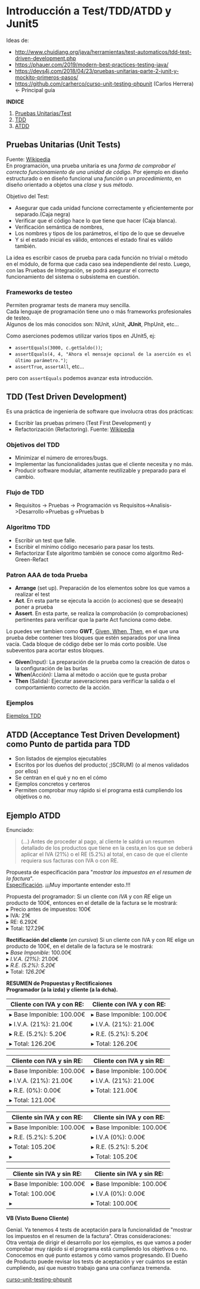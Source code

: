 # Introducción a Test/TDD/ATDD y Junit5

Ideas de:
- http://www.chuidiang.org/java/herramientas/test-automaticos/tdd-test-driven-development.php
- https://phauer.com/2019/modern-best-practices-testing-java/
- https://devs4j.com/2018/04/23/pruebas-unitarias-parte-2-junit-y-mockito-primeros-pasos/
- https://github.com/carherco/curso-unit-testing-phpunit (Carlos Herrera)<- Principal guía


**INDICE**    

1. [Pruebas Unitarias/Test](#test)
1. [TDD](#tdd)
1. [ATDD](#atdd)


## Pruebas Unitarias (Unit Tests) <a name="test"></a>
Fuente: [Wikipedia](https://es.wikipedia.org/wiki/Prueba_unitaria)  
En programación, una prueba unitaria es una *forma de comprobar el correcto funcionamiento de una unidad de código*. Por ejemplo en diseño estructurado o en diseño funcional una *función* o un *procedimiento*, en diseño orientado a objetos una *clase* y sus *método*. 

Objetivo del Test:
- Asegurar que cada unidad funcione correctamente y eficientemente por separado.(Caja negra)
- Verificar que el código hace lo que tiene que hacer (Caja blanca).
- Verificación semántica de nombres, 
- Los nombres y tipos de los parámetros, el tipo de lo que se devuelve
- Y si el estado inicial es válido, entonces el estado final es válido también.

La idea es escribir casos de prueba para cada función no trivial o método en el módulo, de forma que cada caso sea independiente del resto. Luego, con las Pruebas de Integración, se podrá asegurar el correcto funcionamiento del sistema o subsistema en cuestión.

### Frameworks de testeo <a name="fw"></a>
Permiten programar tests de manera muy sencilla.  
Cada lenguaje de programación tiene uno o más frameworks profesionales de testeo.  
Algunos de los más conocidos son: NUnit, xUnit, **JUnit**, PhpUnit, etc... 

Como aserciones podemos utilizar varios tipos en JUnit5, ej:
- `assertEquals(3000, c.getSaldo())`;
- `assertEquals(4, 4, "Ahora el mensaje opcional de la aserción es el último parámetro.")`;
- `assertTrue`, `assertAll`, etc... 

pero con `assertEquals` podemos avanzar esta introducción.


## TDD  (Test Driven Development)<a name="tdd"></a>
Es una práctica de ingeniería de software que involucra otras dos prácticas: 
- Escribir las pruebas primero (Test First Development) y 
- Refactorización (Refactoring). 
Fuente: [Wikipedia](https://es.wikipedia.org/wiki/Desarrollo_guiado_por_pruebas)

### Objetivos del TDD 
- Minimizar el número de errores/bugs. 
- Implementar las funcionalidades justas que el cliente necesita y no más. 
- Producir software modular, altamente reutilizable y preparado para el cambio. 

### Flujo de TDD
- Requisitos -> Pruebas -> Programación vs Requisitos->Analisis->Desarrollo->Pruebas g->Pruebas b

### Algoritmo TDD 
- Escribir un test que falle. 
- Escribir el mínimo código necesario para pasar los tests. 
- Refactorizar 
Este algoritmo también se conoce como algoritmo Red-Green-Refact

### Patron  **AAA** de toda Prueba 
- **Arrange** (set up). Preparación de los elementos sobre los que vamos a realizar el test
- **Act**. En esta parte se ejecuta la acción (o acciones) que se desea(n) poner a prueba
- **Assert**. En esta parte, se realiza la comprobación (o comprobaciones) pertinentes para verificar que la parte Act funciona como debe.

Lo puedes ver tambien como **GWT**, [Given, When, Then](https://phauer.com/2019/modern-best-practices-testing-java/), en el que una prueba debe contener tres bloques que estén separados por una línea vacía. Cada bloque de código debe ser lo más corto posible. Use subeventos para acortar estos bloques.

- **Given**(Input): La preparación de la prueba como la creación de datos o la configuración de las burlas
- **When**(Acción): Llama al método o acción que te gusta probar
- **Then** (Salida): Ejecutar aseveraciones para verificar la salida o el comportamiento correcto de la acción.

### Ejemplos
[Ejemplos TDD](https://github.com/junit-team/junit5-samples/blob/r5.6.1/junit5-jupiter-starter-maven/src/test/java/com/example/project/CalculatorTests.java) 


## ATDD  (Acceptance Test Driven Development) como Punto de partida para TDD<a name="atdd"></a>
- Son listados de ejemplos ejecutables 
- Escritos por los dueños del producto( ;)SCRUM) (o al menos validados por ellos) 
- Se centran en el qué y no en el cómo 
- Ejemplos concretos y certeros 
- Permiten comprobar muy rápido si el programa está cumpliendo los objetivos o no.

## Ejemplo ATDD<a name="eatdd"></a>
Enunciado:
> (...) Antes de proceder al pago, al cliente le saldrá un resumen detallado de los productos que tiene en la cesta,en los que se deberá aplicar el IVA (21%) o el RE (5.2%) al total, en caso de que el cliente requiera sus facturas con IVA o con RE.

Propuesta de especificación para "_mostrar los impuestos en el resumen de la factura_".   
[Especificación](https://es.wikipedia.org/wiki/Especificaci%C3%B3n_de_requisitos_de_software). 
¡¡¡Muy importante entender esto.!!!

Propuesta del programador:
Si un cliente con _IVA_ y con _RE_ elige un producto de 100€, entonces en el detalle de la factura se le mostrará:  
▸ Precio antes de impuestos: 100€  
▸ IVA: 21€  
▸ RE: 6.292€  
▸ Total: 127.29€ 

**Rectificación del cliente** (_en cursiva_) 
Si un cliente con IVA y con RE elige un producto de 100€, en el detalle de la factura se le mostrará:  
▸ _Base Imponible_: 100.00€  
▸ _I.V.A. (21%)_: 21.00€  
▸ _R.E. (5.2%)_: _5.20€_  
▸ Total: _126.20€_ 

**RESUMEN de Propuestas y Rectificaiones**  
**Programador (a la izda) y cliente (a la dcha).**

Cliente con IVA y con RE: | Cliente con IVA y con RE:
--|--
▸ Base Imponible: 100.00€ | ▸ Base Imponible: 100.00€ 
▸ I.V.A. (21%): 21.00€ | ▸ I.V.A. (21%): 21.00€ 
▸ R.E. (5.2%): 5.20€ | ▸ R.E. (5.2%): 5.20€ 
▸ Total: 126.20€ | ▸ Total: 126.20€ 


Cliente con IVA y sin RE: | Cliente con IVA y sin RE:
-- | --
▸ Base Imponible: 100.00€  | ▸ Base Imponible: 100.00€ 
▸ I.V.A. (21%): 21.00€  | ▸ I.V.A. (21%): 21.00€ 
▸ R.E. (0%): 0.00€  |   ▸ Total: 121.00€
▸ Total: 121.00€ | 


Cliente sin IVA y con RE:  | Cliente sin IVA y con RE: 
-- | --
▸ Base Imponible: 100.00€  | ▸ Base Imponible: 100.00€ 
▸ R.E. (5.2%): 5.20€  | ▸ I.V.A (0%): 0.00€ 
▸ Total: 105.20€ | ▸ R.E. (5.2%): 5.20€ 
▸    | ▸ Total: 105.20€


Cliente sin IVA y sin RE: | Cliente sin IVA y sin RE: 
-- | --
▸ Base Imponible: 100.00€  | ▸ Base Imponible: 100.00€ 
▸ Total: 100.00€  | ▸ I.V.A (0%): 0.00€ 
▸   | ▸ Total: 100.00€

**VB (Visto Bueno Cliente)**

Genial. Ya tenemos 4 tests de aceptación para la funcionalidad de "mostrar los impuestos en el resumen de la factura". 
Otras consideraciones:  
Otra ventaja de dirigir el desarrollo por los ejemplos, es que vamos a poder comprobar muy rápido si el programa está cumpliendo los objetivos o no. Conocemos en qué punto estamos y cómo vamos progresando. El Dueño de Producto puede revisar los tests de aceptación y ver cuántos se están cumpliendo, así que nuestro trabajo gana una confianza tremenda.


[curso-unit-testing-phpunit](https://github.com/carherco/curso-unit-testing-phpunit/blob/master/docs/dobles.md)